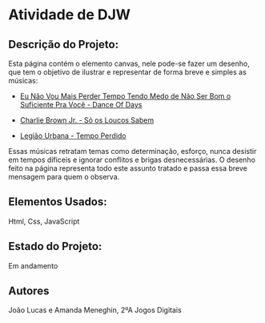 # Atividade de DJW 
## Descrição do Projeto:

Esta página contém o elemento canvas, nele pode-se fazer um desenho, que 
tem o objetivo de ilustrar e representar de forma breve e simples as músicas:

- [Eu Não Vou Mais Perder Tempo Tendo Medo de Não Ser Bom o Suficiente Pra Você - Dance Of Days](https://www.youtube.com/watch?v=wD1xSPx3U-c)

- [Charlie Brown Jr. - Só os Loucos Sabem](https://www.youtube.com/watch?v=JRJj4z-prvM)

- [Legião Urbana - Tempo Perdido](https://www.youtube.com/watch?v=2hr7Uqu6G80)

Essas músicas retratam temas como determinação, esforço, nunca desistir em tempos díficeis e ignorar conflitos e brigas desnecessárias.
O desenho feito na página representa todo este assunto tratado e passa essa breve mensagem para quem o observa.

## Elementos Usados:
Html, Css, JavaScript

## Estado do Projeto:
Em andamento

## Autores
João Lucas e Amanda Meneghin, 2ºA Jogos Digitais


